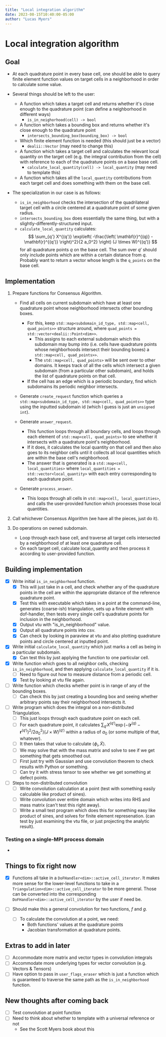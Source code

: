 ```yaml
---
title: "Local integration algorithm"
date: 2023-08-15T10:40:00-05:00 
author: "Lucas Myers"
---
```


# Local integration algorithm

## Goal

- At each quadrature point in every base cell, one should be able to query finite element function values on target cells in a neighborhood in order to calculate some value.
- Several things should be left to the user:
    - A function which takes a target cell and returns whether it's close enough to the quadrature point (can define a neighborhood in different ways)
        - `is_in_neighorhood(cell) -> bool`
    - A function which takes a bounding box and returns whether it's close enough to the quadrature point
        - `intersects_bounding_box(bounding_box) -> bool`
    - Which finite element function is needed (this should just be a vector)
        - `dealii::Vector` (may need to change this)
    - A function which takes a target cell and calculates the relevant local quantity on the target cell (e.g. the integral contribution from the cell) with reference to each of the quadrature points on a base base cell.
        - `calculate_local_quantity(cell) -> local_quantity` (may need to template this)
    - A function which takes all the `local_quantity` contributions from each target cell and does something with them on the base cell.

- The specialization in our case is as follows:
    - `is_in_neighborhood` checks the intersection of the quadrilateral target cell with a circle centered at a quadrature point of some given radius.
    - `intersects_bounding_box` does essentially the same thing, but with a slightly-differently-structured input.
    - `calculate_local_quantity` calculates:
    $$
    \sum_{q'} X^{(q')} \exp\left( -\frac{\left( \mathbf{r}^{(q)} - \mathbf{r}^{(q')} \right)^2}{2 a_0^2} \right) (J \times W)^{(q')}
    $$ 
    for all quadrature points $q$ on the base cell.
    The sum over $q'$ should only include points which are within a certain distance from $q$.
    Probably want to return a vector whose length is the `q_points` on the base cell.

## Implementation

1. Prepare functions for Consensus Algorithm.
    - Find all cells on current subdomain which have at least one quadrature point whose neighborhood intersects other bounding boxes.
        - For this, keep `std::map<subdomain_id_type, std::map<cell, quad_points>>` structure around, where `quad_points = std::vector<dealii::Point<dim>>`.
            - This assigns to each external subdomain which this subdomain may bump into (i.e. cells have quadrature points whose neighborhoods intersect their bounding boxes) a `std::map<cell, quad_points>>`.
            - The `std::map<cell, quad_points>` will be sent over to other domains.
            It keeps track of all the cells which intersect a given subdomain (from a particular other subdomain), and holds the list of quadrature points on that cell.
        - If the cell has an edge which is a periodic boundary, find which subdomains its periodic neighbor intersects.
    
    - Generate `create_request` function which queries a `std::map<subdomain_id_type, std::map<cell, quad_points>>` type using the inputted subdomain id (which I guess is just an `unsigned int`).

    - Generate `answer_request`.
        - This function loops through all boundary cells, and loops through each element of `std::map<cell, quad_points>` to see whether it intersects with a quadrature point's neighborhood.
        - If it does, it calculates the local quantity on that cell and then also goes to its neighbor cells until it collects all local quantities which are within the base cell's neighborhood.
        - The answer that is generated is a `std::map<cell, local_quantities>` where `local_quantities = std::vector<local_quantity>` with each entry corresponding to each quadrature point.

    - Generate `process_answer`.
        - This loops through all cells in `std::map<cell, local_quantities>`, and calls the user-provided function which processes those local quantities.

2. Call whichever Consensus Algorithm (we have all the pieces, just do it).

3. Do operations on owned subdomain.
    - Loop through each base cell, and traverse all target cells intersected by a neighborhood of at least one quadrature cell.
    - On each target cell, calculate local_quantity and then process it according to user-provided function.

## Building implementation

- [X] Write initial `is_in_neighborhood` function.
    - [X] This will just take in a cell, and check whether any of the quadrature points in the cell are within the appropriate distance of the reference quadrature point.
    - [X] Test this with executable which takes in a point at the command-line, generates (coarse-ish) triangulation, sets up a finite element with dof-handler, then tests every single cell's quadrature points for inclusion in the neighborhood.
    - [X] Output vtu with "is_in_neighborhood" value.
    - [X] Output all quadrature points into csv.
    - [X] Can check by looking in paraview at vtu and also plotting quadrature points and circle centered at inputted point.

- [X] Write initial `calculate_local_quantity` which just marks a cell as being in a particular subdomain.
    - [X] Can test this by just applying the function to one particular cell.

- [X] Write function which goes to all neighbor cells, checking `is_in_neighborhood`, and then applying `calculate_local_quantity` if it is.
    - [ ] Need to figure out how to measure distance from a periodic cell.
    - [X] Test by looking at vtu file again.

- [ ] Write function which checks whether point is in range of any of the bounding boxes. 
    - [ ] Can check this by just creating a bounding box and seeing whether arbitrary points say their neighborhood intersects it.

- [ ] Write program which does the integral on a non-distributed Triangulation.
    - [ ] This just loops through each quadrature point on each cell.
    - [ ] For each quadrature point, it calculates $\sum_{q'} X^{(q')} \exp \left( - \left( \mathbf{r}^{(q)} - \mathbf{r}^{(q')} \right)^2 / 2 a_0^2 \right) \left( J \times W \right)^{(q')}$ within a radius of $a_0$ (or some multiple of that, whatever).
    - [ ] It then takes that value to calculate $\left< \phi_i, \tilde{X} \right>$. 
    - [ ] We may solve that with the mass matrix and solve to see if we get something that gets smoothed out. 
    - [ ] First just try with Gaussian and use convolution theorem to check results with Python or something.
    - [ ] Can try it with stress tensor to see whether we get something at defect points.

- [ ] Steps to non-distributed convolution
    - [ ] Write convolution calculation at a point (test with something easily calculable like product of sines).
    - [ ] Write convolution over entire domain which writes into RHS and mass matrix (can't test this right away).
    - [ ] Write a small test program which does this for something easy like product of sines, and solves for finite element represenation.
    (can test by just examining the vtu file, or just projecting the analytic result).

### Testing on a single-MPI process domain

- 

## Things to fix right now

- [X] Functions all take in a `DoFHandler<dim>::active_cell_iterator`. 
It makes more sense for the lower-level functions to take in a `Triangulation<dim>::active_cell_iterator` to be more general.
Those can be converted into the corresponding `DoFHandler<dim>::active_cell_iterator` by the user if need be.

- [ ] Should make this a general convolution for two functions, $f$ and $g$.
    - [ ] To calculate the convolution at a point, we need:
        - Both functions' values at the quadrature points
        - Jacobian transformation at quadrature points.

## Extras to add in later

- [ ] Accommodate more matrix and vector types in convolution integrals
- [ ] Accommodate more underlying types for vector convolution (e.g. Vectors & Tensors)
- [ ] Have option to pass in `user_flags_eraser` which is just a function which is guaranteed to traverse the same path as the `is_in_neighborhood` function.

## New thoughts after coming back

- [ ] Test convolution at point function
- [ ] Need to think about whether to template with a universal reference or not
    - See the Scott Myers book about this

